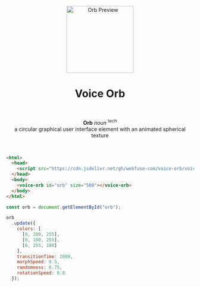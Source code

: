 <p align="center">
  <a href="#">
    <img src="./.github/orb.gif" height="180" alt="Orb Preview">
  </a>
</p>

<h1 align="center">Voice Orb</h1>

<br>
<p align="center">
  <strong>Orb</strong> <i>noun</i> <sup>tech</sup>
  <br>
  a circular graphical user interface element with an animated spherical texture 
</p>
<br>

``` html
<html>
  <head>
    <script src="https://cdn.jsdelivr.net/gh/webfuse-com/voice-orb/voice-orb.js"></script>
  </head>
  <body>
    <voice-orb id="orb" size="500"></voice-orb>
  </body>
</html>
```

``` js
const orb = document.getElementById("orb");

orb
  .update({
    colors: [
      [0, 200, 255],
      [0, 100, 255],
      [0, 255, 180]
    ],
    transitionTime: 2000,
    morphSpeed: 0.5,
    randomness: 0.75,
    rotationSpeed: 0.8
  });
```